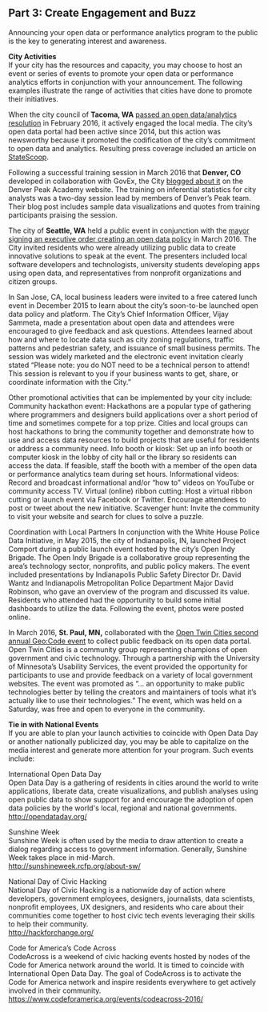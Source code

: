 <h2>Part 3: Create Engagement and Buzz</h2>
<p>Announcing your open data or performance analytics program to the public is the key to generating interest and awareness.</p>

<b>City Activities</b>
<br>If your city has the resources and capacity, you may choose to host an event or series of events to promote your open data or performance analytics efforts in conjunction with your announcement. The following examples illustrate the range of activities that cities have done to promote their initiatives.</br> 

When the city council of <b>Tacoma, WA</b> <a href="https://cityoftacoma.legistar.com/LegislationDetail.aspx?ID=2558873&GUID=754BE35D-0C23-421D-8CA0-62D244FD2368&Options=&Search=">passed an open data/analytics resolution</a> in February 2016, it actively engaged the local media. The city’s open data portal had been active since 2014, but this action was newsworthy because it promoted the codification of the city’s commitment to open data and analytics. Resulting press coverage included an article on <a href="http://statescoop.com/tacoma-wash-passes-open-data-law-to-galvanize-transparency-efforts">StateScoop</a>. 

Following a successful training session in March 2016 that **Denver, CO** developed in collaboration with GovEx, the City <a href="https://denpeakacademy.com/2016/03/21/demystifying-analytics/">blogged about it</a> on the Denver Peak Academy website. The training on inferential statistics for city analysts was a two-day session lead by members of Denver’s Peak team. Their blog post includes sample data visualizations and quotes from training participants praising the session.

The city of **Seattle, WA** held a public event in conjunction with the <a href="https://denpeakacademy.com/2016/03/21/demystifying-analytics/">mayor signing an executive order creating an open data policy</a> in March 2016. The City invited residents who were already utilizing public data to create innovative solutions to speak at the event. The presenters included local software developers and technologists, university students developing apps using open data, and representatives from nonprofit organizations and citizen groups. 

In San Jose, CA, local business leaders were invited to a free catered lunch event in December 2015 to learn about the city’s soon-to-be launched open data policy and platform. The City’s Chief Information Officer, Vijay Sammeta, made a presentation about open data and attendees were encouraged to give feedback and ask questions. Attendees learned about how and where to locate data such as city zoning regulations, traffic patterns and pedestrian safety, and issuance of small business permits. The session was widely marketed and the electronic event invitation clearly stated “Please note: you do NOT need to be a technical person to attend! This session is relevant to you if your business wants to get, share, or coordinate information with the City.”

Other promotional activities that can be implemented by your city include: 
Community hackathon event: Hackathons are a popular type of gathering where programmers and designers build applications over a short period of time and sometimes compete for a top prize. Cities and local groups can host hackathons to bring the community together and demonstrate how to use and access data resources to build projects that are useful for residents or address a community need. 
Info booth or kiosk: Set up an info booth or computer kiosk in the lobby of city hall or the library so residents can access the data. If feasible, staff the booth with a member of the open data or performance analytics team during set hours.
Informational videos: Record and broadcast informational and/or “how to” videos on YouTube or community access TV.
Virtual (online) ribbon cutting: Host a virtual ribbon cutting or launch event via Facebook or Twitter. Encourage attendees to post or tweet about the new initiative. 
Scavenger hunt: Invite the community to visit your website and search for clues to solve a puzzle.

Coordination with Local Partners
In conjunction with the White House Police Data Initiative, in May 2015, the city of Indianapolis, IN, launched Project Comport during a public launch event hosted by the city’s Open Indy Brigade. The Open Indy Brigade is a collaborative group representing the area’s technology sector, nonprofits, and public policy makers. The event included presentations by Indianapolis Public Safety Director Dr. David Wantz and Indianapolis Metropolitan Police Department Major David Robinson, who gave an overview of the program and discussed its value. Residents who attended had the opportunity to build some initial dashboards to utilize the data. Following the event, photos were posted online. 

In March 2016, <b>St. Paul, MN,</b> collaborated with the <a href="http://www.opentwincities.org">Open Twin Cities second annual Geo:Code event</a> to collect public feedback on its open data portal. Open Twin Cities is a community group representing champions of open government and civic technology. Through a partnership with the University of Minnesota’s Usability Services, the event provided the opportunity for participants to use and provide feedback on a variety of local government websites. The event was promoted as “... an opportunity to make public technologies better by telling the creators and maintainers of tools what it’s actually like to use their technologies.” The event, which was held on a Saturday, was free and open to everyone in the community. 

<b>Tie in with National Events</b>
<br>If you are able to plan your launch activities to coincide with Open Data Day or another nationally publicized day, you may be able to capitalize on the media interest and generate more attention for your program. Such events include:</br> 

International Open Data Day
<br>Open Data Day is a gathering of residents in cities around the world to write applications, liberate data, create visualizations, and publish analyses using open public data to show support for and encourage the adoption of open data policies by the world's local, regional and national governments.</br>
http://opendataday.org/

Sunshine Week
<br>Sunshine Week is often used by the media to draw attention to create a dialog regarding access to government information. Generally, Sunshine Week takes place in mid-March.</br>
http://sunshineweek.rcfp.org/about-sw/

National Day of Civic Hacking
<br>National Day of Civic Hacking is a nationwide day of action where developers, government employees, designers, journalists, data scientists, nonprofit employees, UX designers, and residents who care about their communities come together to host civic tech events leveraging their skills to help their community.</br> 
http://hackforchange.org/

Code for America’s Code Across
<br>CodeAcross is a weekend of civic hacking events hosted by nodes of the Code for America network around the world. It is timed to coincide with International Open Data Day. The goal of CodeAcross is to activate the Code for America network and inspire residents everywhere to get actively involved in their community.</br>
https://www.codeforamerica.org/events/codeacross-2016/

